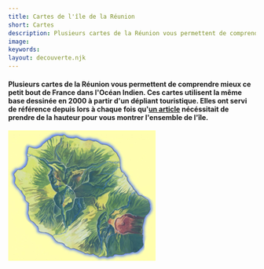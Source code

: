 ```yaml
---
title: Cartes de l'île de la Réunion
short: Cartes
description: Plusieurs cartes de la Réunion vous permettent de comprendre mieux l'île
image:
keywords:
layout: decouverte.njk
---
```


#### Plusieurs cartes de la Réunion vous permettent de comprendre mieux ce petit bout de France dans l'Océan Indien. Ces cartes utilisent la même base dessinée en 2000 à partir d'un dépliant touristique. Elles ont servi de référence depuis lors à chaque fois qu'[un article](/articles) nécéssitait de prendre de la hauteur pour vous montrer l'ensemble de l'île.

<p class="center">
  <img src="carte_fond300.png" alt="fond de carte Réunion" width="300" height="266" >
</p>
